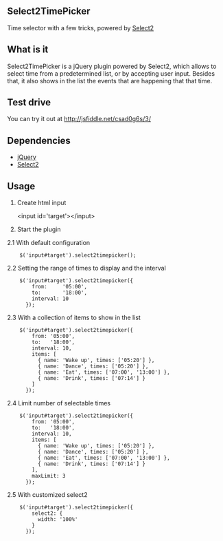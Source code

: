 ## Select2TimePicker

Time selector with a few tricks, powered by [Select2](https://github.com/ivaynberg/select2)

## What is it

Select2TimePicker is a jQuery plugin powered by Select2, which allows to select
time from a predetermined list, or by accepting user input. Besides that, it also
shows in the list the events that are happening that that time.

## Test drive

You can try it out at http://jsfiddle.net/csad0g6s/3/

## Dependencies

  * [jQuery](https://github.com/jquery/jquery)
  * [Select2](https://github.com/ivaynberg/select2)

## Usage

1. Create html input

    \<input id='target'>\</input>

2. Start the plugin

  2.1 With default configuration

        $('input#target').select2timepicker();

  2.2 Setting the range of times to display and the interval

        $('input#target').select2timepicker({
            from:     '05:00',
            to:       '18:00',
            interval: 10
          });

  2.3 With a collection of items to show in the list

        $('input#target').select2timepicker({
            from: '05:00',
            to:   '18:00',
            interval: 10,
            items: [
              { name: 'Wake up', times: ['05:20'] },
              { name: 'Dance', times: ['05:20'] },
              { name: 'Eat', times: ['07:00', '13:00'] },
              { name: 'Drink', times: ['07:14'] }
            ]
          });

  2.4 Limit number of selectable times

        $('input#target').select2timepicker({
            from: '05:00',
            to:   '18:00',
            interval: 10,
            items: [
              { name: 'Wake up', times: ['05:20'] },
              { name: 'Dance', times: ['05:20'] },
              { name: 'Eat', times: ['07:00', '13:00'] },
              { name: 'Drink', times: ['07:14'] }
            ],
            maxLimit: 3
          });

  2.5 With customized select2

        $('input#target').select2timepicker({
            select2: {
              width: '100%'
            }
          });